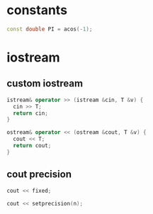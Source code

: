 # constants
```cpp
const double PI = acos(-1);
```

# iostream
## custom iostream
```cpp
istream& operator >> (istream &cin, T &v) {
  cin >> T;
  return cin;
}

ostream& operator << (ostream &cout, T &v) {
  cout << T;
  return cout;
}
```

## cout precision
```cpp
cout << fixed;

cout << setprecision(n);
```